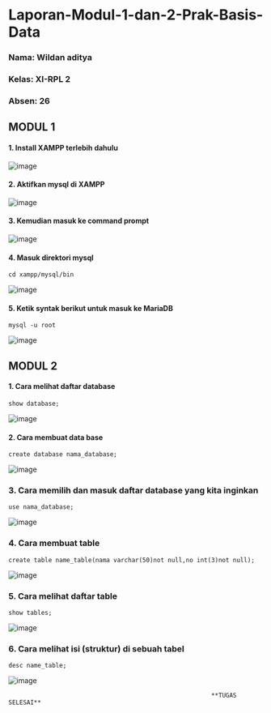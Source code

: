 # Laporan-Modul-1-dan-2-Prak-Basis-Data

### Nama: Wildan aditya
### Kelas: XI-RPL 2
### Absen: 26

## MODUL 1

#### 1. Install XAMPP terlebih dahulu
![image](https://user-images.githubusercontent.com/113566211/190311325-4515c346-d2d7-4adf-a57a-020ecab20034.png)
#### 2. Aktifkan mysql di XAMPP
![image](https://user-images.githubusercontent.com/113566211/190311769-afe10d9a-9c52-4273-a1ef-edbfd1dcd274.png)
#### 3. Kemudian masuk ke command prompt
![image](https://user-images.githubusercontent.com/113566211/190313221-42a62fb7-f30b-48b3-a826-ed288c53cc6b.png)
#### 4. Masuk direktori mysql
```
cd xampp/mysql/bin
```
![image](https://user-images.githubusercontent.com/113566211/190314270-da730f04-6af1-4ce7-9169-6aa80ebd54da.png)
#### 5. Ketik syntak berikut untuk masuk ke MariaDB
```
mysql -u root
```
![image](https://user-images.githubusercontent.com/113566211/190314603-b030c99a-b5cd-4be7-a6f4-e7d74025f1e2.png)


## MODUL 2


#### 1. Cara melihat daftar database
```
show database;
```
![image](https://user-images.githubusercontent.com/113566211/190319692-6d9f76f6-87c3-44fc-94d1-efd0e739d46a.png)



#### 2. Cara membuat data base
```
create database nama_database;
```
![image](https://user-images.githubusercontent.com/113566211/190319050-da3b5afe-9a5c-45ef-9cd3-a539f1d11082.png)


 ### 3. Cara memilih dan masuk daftar database yang kita inginkan 

```
use nama_database;
```
![image](https://user-images.githubusercontent.com/113566211/190319883-95c49570-4a9a-4cb3-a3fd-5c8efe032fd1.png)


 ### 4. Cara membuat table
```
create table name_table(nama varchar(50)not null,no int(3)not null);
```

![image](https://user-images.githubusercontent.com/113566211/190320034-42859495-d26e-4054-8dbd-2762be69e6fc.png)


 ### 5. Cara melihat daftar table
```
show tables;
```
![image](https://user-images.githubusercontent.com/113566211/190320145-0c9cb718-19a6-4e1b-a4a3-a74a6e70f2c8.png)


 ### 6. Cara melihat isi (struktur) di sebuah tabel

```
desc name_table;
```

![image](https://user-images.githubusercontent.com/113566211/190320244-42620a81-9e59-4078-8898-4329637ffe1d.png)



                                                            **TUGAS SELESAI**

